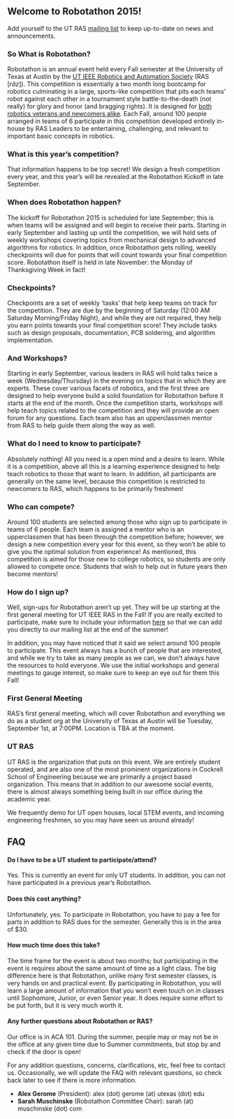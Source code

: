 ## Welcome to Robotathon 2015!

Add yourself to the UT RAS [<span class="bodyLink">mailing list</span>](http://goo.gl/forms/jbfS0aeWV5) to keep up-to-date on news and announcements.

### So What is Robotathon?

Robotathon is an annual event held every Fall semester at the University of Texas at Austin by the [<span class="bodyLink">UT IEEE Robotics and Automation Society</span>](robotathon.html#ut-ras) (RAS [_răz_]). This competition is essentially a two month long bootcamp for robotics culminating in a large, sports-like competition that pits each teams’ robot against each other in a tournament style battle-to-the-death (not really) for glory and honor (and bragging rights). It is designed for [<span class="bodyLink">both robotics veterans and newcomers alike</span>](robotathon.html#what-do-i-need-to-know-to-participate). Each Fall, around 100 people arranged in teams of 6 participate in this competition developed entirely in-house by RAS Leaders to be entertaining, challenging, and relevant to important basic concepts in robotics.

### What is this year’s competition?

  That information happens to be top secret! We design a fresh competition every year, and this year’s will be revealed at the Robotathon Kickoff in late September.

### When does Robotathon happen?

  The kickoff for Robotathon 2015 is scheduled for late September; this is when teams will be assigned and will begin to receive their parts. Starting in early September and lasting up until the competition, we will hold sets of weekly workshops covering topics from mechanical design to advanced algorithms for robotics. In addition, once Robotathon gets rolling, weekly checkpoints will due for points that will count towards your final competition score. Robotathon itself is held in late November: the Monday of Thanksgiving Week in fact!

### Checkpoints?

  Checkpoints are a set of weekly ‘tasks’ that help keep teams on track for the competition. They are due by the beginning of Saturday (12:00 AM Saturday Morning/Friday Night), and while they are not required, they help you earn points towards your final competition score! They include tasks such as design proposals, documentation, PCB soldering, and algorithm implementation.

### And Workshops?

  Starting in early September, various leaders in RAS will hold talks twice a week (Wednesday/Thursday) in the evening on topics that in which they are experts. These cover various facets of robotics, and the first three are designed to help everyone build a solid foundation for Robotathon before it starts at the end of the month. Once the competition starts, workshops will help teach topics related to the competition and they will provide an open forum for any questions. Each team also has an upperclassmen mentor from RAS to help guide them along the way as well.

### What do I need to know to participate?

  Absolutely nothing! All you need is a open mind and a desire to learn. While it is a competition, above all this is a learning experience designed to help teach robotics to those that want to learn. In addition, all participants are generally on the same level, because this competition is restricted to newcomers to RAS, which happens to be primarily freshmen!


### Who can compete?

  Around 100 students are selected among those who sign up to participate in teams of 6 people. Each team is assigned a mentor who is an upperclassmen that has been through the competition before; however, we design a new competition every year for this event, so they won’t be able to give you the optimal solution from experience! As mentioned, this competition is aimed for those new to college robotics, so students are only allowed to compete once. Students that wish to help out in future years then become mentors!


### How do I sign up?

  Well, sign-ups for Robotathon aren’t up yet. They will be up starting at the first general meeting for UT IEEE RAS in the Fall! If you are really excited to participate, make sure to include your information [<span class="bodyLink">here</span>](http://goo.gl/forms/jbfS0aeWV5) so that we can add you directly to our mailing list at the end of the summer!

  In addition, you may have noticed that it said we select around 100 people to participate. This event always has a bunch of people that are interested, and while we try to take as many people as we can, we don’t always have the resources to hold everyone. We use the initial workshops and general meetings to gauge interest, so make sure to keep an eye out for them this Fall!

### First General Meeting

  RAS’s first general meeting, which will cover Robotathon and everything we do as a student org at the University of Texas at Austin will be Tuesday, September 1st, at 7:00PM. Location is TBA at the moment.

### UT RAS

  UT RAS is the organization that puts on this event. We are entirely student operated, and are also one of the most prominent organizations in Cockrell School of Engineering because we are primarily a project based organization. This means that in addition to our awesome social events, there is almost always something being built in our office during the academic year.

  We frequently demo for UT open houses, local STEM events, and incoming engineering freshmen, so you may have seen us around already!

## FAQ

#### Do I have to be a UT student to participate/attend?
Yes. This is currently an event for only UT students. In addition, you can not have participated in a previous year’s Robotathon.

#### Does this cost anything?
Unfortunately, yes. To participate in Robotathon, you have to pay a fee for parts in addition to RAS dues for the semester. Generally this is in the area of $30.

#### How much time does this take?
The time frame for the event is about two months; but participating in the event is requires about the same amount of time as a light class. The big difference here is that Robotathon, unlike many first semester classes, is very hands on and practical event. By participating in Robotathon, you will learn a large amount of information that you won’t even touch on in classes until Sophomore, Junior, or even Senior year. It does require some effort to be put forth, but it is very much worth it.


#### Any further questions about Robotathon or RAS?

  Our office is in ACA 101. During the summer, people may or may not be in the office at any given time due to Summer commitments, but stop by and check if the door is open!

  For any addition questions, concerns, clarifications, etc, feel free to contact us. Occasionally, we will update the FAQ with relevant questions, so check back later to see if there is more information.

- **Alex Gerome** (President): alex (dot) gerome (at) utexas (dot) edu
- **Sarah Muschinske** (Robotathon Committee Chair): sarah (at) muschinske (dot) com
